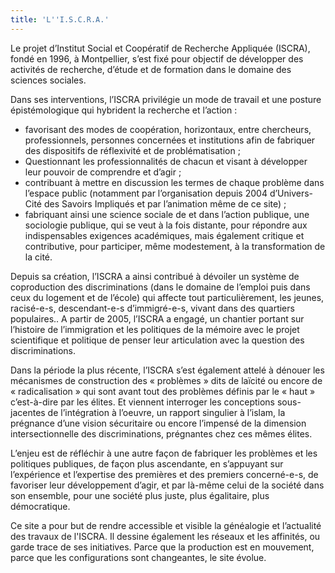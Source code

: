 ```yaml
---
title: 'L''I.S.C.R.A.'
---
```


Le projet d’Institut Social et Coopératif de Recherche Appliquée (ISCRA), fondé en 1996, à Montpellier, s’est fixé pour objectif de développer des activités de recherche, d’étude et de formation dans le domaine des sciences sociales. 

Dans ses interventions, l’ISCRA privilégie un mode de travail et une posture épistémologique qui hybrident la recherche et l’action : 
-	favorisant des modes de coopération, horizontaux, entre chercheurs, professionnels, personnes concernées et institutions afin de fabriquer des dispositifs de réflexivité et de problématisation ; 
-	Questionnant les professionnalités de chacun et visant à développer leur pouvoir de comprendre et d’agir ;
-	contribuant à mettre en discussion les termes de chaque problème dans l’espace public (notamment par l’organisation depuis 2004 d’Univers-Cité des Savoirs Impliqués et par l’animation même de ce site) ;
-	fabriquant ainsi une science sociale de et dans l’action publique, une sociologie publique, qui se veut à la fois distante, pour répondre aux indispensables exigences académiques, mais également critique et contributive, pour participer, même modestement, à la transformation de la cité.

Depuis sa création, l’ISCRA a ainsi contribué à dévoiler un système de coproduction des discriminations (dans le domaine de l’emploi puis dans ceux du logement et de l’école) qui affecte tout particulièrement, les jeunes, racisé-e-s, descendant-e-s d’immigré-e-s, vivant dans des quartiers populaires.. A partir de 2005, l’ISCRA a engagé, un chantier portant sur l’histoire de l’immigration et les politiques de la mémoire avec le projet scientifique et politique de penser leur articulation avec la question des discriminations.

Dans la période la plus récente, l’ISCRA s’est également attelé à dénouer les mécanismes de construction des « problèmes » dits de laïcité ou encore de « radicalisation » qui sont avant tout des problèmes définis par le « haut » c’est-à-dire par les élites. Et viennent interroger les conceptions sous-jacentes de l’intégration à l’oeuvre, un rapport singulier à l’islam, la prégnance d’une vision sécuritaire ou encore l’impensé de la dimension intersectionnelle des discriminations, prégnantes chez ces mêmes élites. 

L’enjeu est de réfléchir à une autre façon de fabriquer les problèmes et les politiques publiques, de façon plus ascendante, en s’appuyant sur l’expérience et l’expertise des premières et des premiers concerné-e-s, de favoriser leur développement d’agir, et par là-même celui de la société dans son ensemble, pour une société plus juste, plus égalitaire, plus démocratique. 

Ce site a pour but de rendre accessible et visible la généalogie et l’actualité des travaux de l'ISCRA. Il dessine également les réseaux et les affinités, ou garde trace de ses initiatives. Parce que la production est en mouvement, parce que les configurations sont changeantes, le site évolue.

